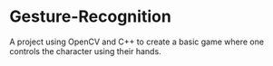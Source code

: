 # Gesture-Recognition
A project using OpenCV and C++ to create a basic game where one controls the character using their hands.
